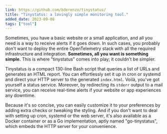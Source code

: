 ```yaml
---
link: https://github.com/bderenzo/tinystatus/
title: "Tinystatus: a lovingly simple monitoring tool."
added_date: 2023-09-08
tags: ["tool"]
---
```

Sometimes, you have a basic website or a small application, and all you need is a way to receive alerts if it goes down. In such cases, you probably don't want to deploy the entire OpenTelemetry stack with all the required infrastructure and integration. **Sometimes, all you want is something simple.** This is where "tinystatus" comes into play; it couldn't be simpler.

Tinystatus is a compact 130-line Bash script that queries a list of URLs and generates an HTML report. You can effortlessly set it up in cron or systemd and direct your HTTP server to the generated `index.html`. Voilà, you've got yourself a status service. Moreover, by redirecting its `stderr` output to a mail service, you can receive real-time alerts if your website or app experiences any downtime.

Because it's so concise, you can easily customize it to your preferences by adding extra checks or tweaking the styling. And if you don't want to deal with setting up cron, systemd or the web server, it's also available as a Docker container or as a Go implementation, aptly named "go-tinystatus", which embeds the HTTP server for your convenience.
